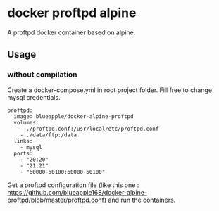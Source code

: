 # docker proftpd alpine

A proftpd docker container based on alpine.

## Usage

### without compilation

Create a docker-compose.yml in root project folder. Fill free to change mysql credentials.

```
proftpd:
  image: blueapple/docker-alpine-proftpd
  volumes:
    - ./proftpd.conf:/usr/local/etc/proftpd.conf
    - ./data/ftp:/data
  links:
    - mysql
  ports:
    - "20:20"
    - "21:21"
    - "60000-60100:60000-60100"
```

Get a proftpd configuration file (like this one : https://github.com/blueapple168/docker-alpine-proftpd/blob/master/proftpd.conf) and run the containers.
